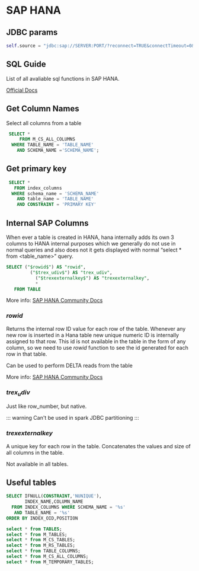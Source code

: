 # SAP HANA

## JDBC params

```python
self.source = "jdbc:sap://SERVER:PORT/?reconnect=TRUE&connectTimeout=0&communicationTimeout=0" 
```

## SQL Guide

List of all avaliable sql functions in SAP HANA.

[Official Docs](https://help.sap.com/docs/HANA_SERVICE_CF/7c78579ce9b14a669c1f3295b0d8ca16/f12b86a6284c4aeeb449e57eb5dd3ebd.html)

## Get Column Names

Select all columns from a table

```sql
 SELECT *
 	 FROM M_CS_ALL_COLUMNS
  WHERE TABLE_NAME = 'TABLE_NAME'
    AND SCHEMA_NAME ='SCHEMA_NAME';
```

## Get primary key

```sql
 SELECT * 
   FROM index_columns 
  WHERE schema_name = 'SCHEMA_NAME' 
    AND table_name = 'TABLE_NAME'
    AND CONSTRAINT = 'PRIMARY KEY'
```

## Internal SAP Columns

When ever a table is created in HANA, hana internally adds its own 3 columns to HANA internal purposes which we generally do not use in normal queries and also does not it gets displayed with normal “select * from <table_name>” query.

```sql
SELECT ("$rowid$") AS "rowid",
  		 ("$trex_udiv$") AS "trex_udiv",
		   ("$trexexternalkey$") AS "trexexternalkey",
		   *
   FROM TABLE
```

More info: [SAP HANA Community Docs](https://blogs.sap.com/2020/09/13/hanas-default-internal-columns-per-tables/)

### $rowid$

Returns the internal row ID value for each row of the table. Whenever any new row is inserted in a Hana table new unique numeric ID is internally assigned to that row. This id is not available in the table in the form of any column, so we need to use $rowid$ function to see the id generated for each row in that table.

Can be used to perform DELTA reads from the table

More info: [SAP HANA Community Docs](https://blogs.sap.com/2023/03/12/rowid-function-in-hana/)

### $trex_udiv$

Just like row_number, but native. 

::: warning
Can't be used in spark JDBC partitioning
:::

### $trexexternalkey$

A unique key for each row in the table. Concatenates the values and size of all columns in the table.

Not available in all tables.


## Useful tables

```sql
SELECT IFNULL(CONSTRAINT,'NUNIQUE'),
       INDEX_NAME,COLUMN_NAME
  FROM INDEX_COLUMNS WHERE SCHEMA_NAME = '%s'
   AND TABLE_NAME = '%s'
ORDER BY INDEX_OID,POSITION

select * from TABLES;
select * from M_TABLES;
select * from M_CS_TABLES;
select * from M_RS_TABLES;
select * from TABLE_COLUMNS;
select * from M_CS_ALL_COLUMNS;
select * from M_TEMPORARY_TABLES;
```